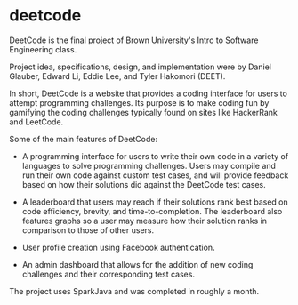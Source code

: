 # deetcode
DeetCode is the final project of Brown University's Intro to Software Engineering class.

Project idea, specifications, design, and implementation were by Daniel Glauber, Edward Li, Eddie Lee, and Tyler Hakomori (DEET).

In short, DeetCode is a website that provides a coding interface for users to attempt programming challenges. Its purpose is to make coding fun by gamifying the coding challenges typically found on sites like HackerRank and LeetCode.

Some of the main features of DeetCode:

* A programming interface for users to write their own code in a variety of languages to solve programming challenges. Users may compile and run their own code against custom test cases, and will provide feedback based on how their solutions did against the DeetCode test cases.

* A leaderboard that users may reach if their solutions rank best based on code efficiency, brevity, and time-to-completion. The leaderboard also features graphs so a user may measure how their solution ranks in comparison to those of other users.

* User profile creation using Facebook authentication.

* An admin dashboard that allows for the addition of new coding challenges and their corresponding test cases.

The project uses SparkJava and was completed in roughly a month.
